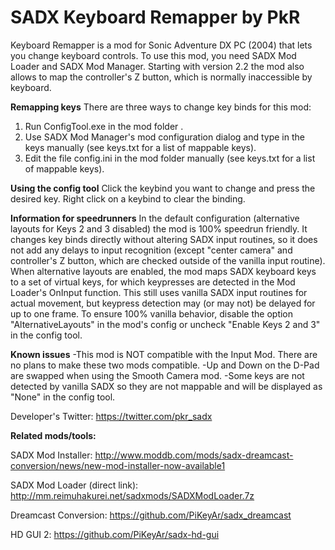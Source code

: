 # SADX Keyboard Remapper by PkR

Keyboard Remapper is a mod for Sonic Adventure DX PC (2004) that lets you change keyboard controls. To use this mod, you need SADX Mod Loader and SADX Mod Manager.
Starting with version 2.2 the mod also allows to map the controller's Z button, which is normally inaccessible by keyboard.

**Remapping keys**
There are three ways to change key binds for this mod:
1) Run ConfigTool.exe in the mod folder .
2) Use SADX Mod Manager's mod configuration dialog and type in the keys manually (see keys.txt for a list of mappable keys).
3) Edit the file config.ini in the mod folder manually (see keys.txt for a list of mappable keys).

**Using the config tool**
Click the keybind you want to change and press the desired key. Right click on a keybind to clear the binding.

**Information for speedrunners**
In the default configuration (alternative layouts for Keys 2 and 3 disabled) the mod is 100% speedrun friendly. It changes key binds directly without altering SADX input routines, so it does not add any delays to input recognition (except "center camera" and controller's Z button, which are checked outside of the vanilla input routine). 
When alternative layouts are enabled, the mod maps SADX keyboard keys to a set of virtual keys, for which keypresses are detected in the Mod Loader's OnInput function. This still uses vanilla SADX input routines for actual movement, but keypress detection may (or may not) be delayed for up to one frame.
To ensure 100% vanilla behavior, disable the option "AlternativeLayouts" in the mod's config or uncheck "Enable Keys 2 and 3" in the config tool.

**Known issues**
-This mod is NOT compatible with the Input Mod. There are no plans to make these two mods compatible.
-Up and Down on the D-Pad are swapped when using the Smooth Camera mod.
-Some keys are not detected by vanilla SADX so they are not mappable and will be displayed as "None" in the config tool.

Developer's Twitter: https://twitter.com/pkr_sadx

**Related mods/tools:**

SADX Mod Installer: http://www.moddb.com/mods/sadx-dreamcast-conversion/news/new-mod-installer-now-available1

SADX Mod Loader (direct link): http://mm.reimuhakurei.net/sadxmods/SADXModLoader.7z

Dreamcast Conversion: https://github.com/PiKeyAr/sadx_dreamcast

HD GUI 2: https://github.com/PiKeyAr/sadx-hd-gui